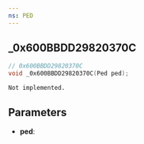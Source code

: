 ```yaml
---
ns: PED
---
```

## _0x600BBDD29820370C

```c
// 0x600BBDD29820370C
void _0x600BBDD29820370C(Ped ped);
```

```
Not implemented.
```

## Parameters
* **ped**:
